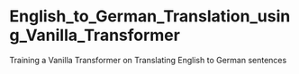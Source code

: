# English_to_German_Translation_using_Vanilla_Transformer
Training a Vanilla Transformer on Translating English to German sentences
